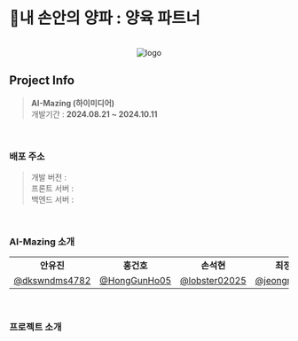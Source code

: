# 🧅내 손안의 양파 : 양육 파트너
<br>

<div align="center">
    <img src="https://github.com/user-attachments/assets/edec5cfe-3c7a-45ea-8a84-13d0857216c4" alt="logo"/>
</div>


## Project Info

> **AI-Mazing (하이미디어)** <br>
> 개발기간 : **2024.08.21 ~ 2024.10.11**
<br>


### 배포 주소

> 개발 버전 :  <br>
> 프론트 서버 :  <br>
> 백엔드 서버 :  <br> 
<br>


### AI-Mazing 소개

<table>
  <tr>
    <td align="center"><strong>안유진</strong></td>
    <td align="center"><strong>홍건호</strong></td>
    <td align="center"><strong>손석현</strong></td>
    <td align="center"><strong>최정민</strong></td>
    <td align="center"><strong>이승호</strong></td>
    <td align="center"><strong>장혜지</strong></td>
  </tr>
  <tr>
    <td align="center">
      <a href="https://github.com/dkswndms4782">@dkswndms4782</a>
    </td>
    <td align="center">
      <a href="https://github.com/HongGunHo05">@HongGunHo05</a>
    </td>
    <td align="center">
      <a href="https://github.com/lobster0202">@lobster02025</a>
    </td>
    <td align="center">
      <a href="https://github.com/jeongmin521">@jeongmin521</a>
    </td>
    <td align="center">
      <a href="https://github.com/gengen89">@gengen89</a>
    </td>
    <td align="center">
      <a href="https://github.com/jangheyji">@jangheyji</a>
    </td>
  </tr>
</table>
<br>


### 프로젝트 소개

